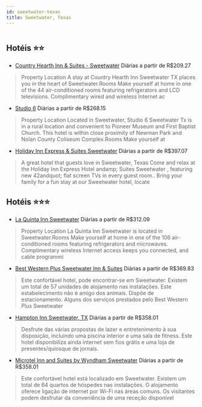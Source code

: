 ```yaml
---
id: sweetwater-texas
title: Sweetwater, Texas
---
```


<center><img src="https://assets.cosmos-data.com/1/22fc91823c74e7ac22b691319bfee252-125817.jpg" alt="" /></center>


## Hotéis ⭐️⭐️

-    [Country Hearth Inn & Suites - Sweetwater](https://www.hurb.com/aud/https://www.hurb.com/hoteis/sweetwater/country-hearth-inn-suites-sweetwater-JNP-JP808899?cmp=18055) Diárias a partir de R$209.27
   > Property Location A stay at Country Hearth Inn Sweetwater TX places you in the heart of Sweetwater.Rooms Make yourself at home in one of the 44 air-conditioned rooms featuring refrigerators and LCD televisions. Complimentary wired and wireless Internet ac
-    [Studio 6](https://www.hurb.com/aud/https://www.hurb.com/hoteis/sweetwater/studio-6-JNP-JP652763?cmp=18055) Diárias a partir de R$268.15
   > Property Location Located in Sweetwater, Studio 6 Sweetwater Tx is in a rural location and convenient to Pioneer Museum and First Baptist Church.  This hotel is within close proximity of Newman Park and Nolan County Coliseum Complex.Rooms Make yourself at
-    [Holiday Inn Express & Suites Sweetwater](https://www.hurb.com/aud/https://www.hurb.com/hoteis/sweetwater/holiday-inn-express-suites-sweetwater-JNP-JP405722?cmp=18055) Diárias a partir de R$397.07
   > A great hotel that guests love in Sweetwater, Texas Come and relax at the Holiday Inn Express Hotel andamp; Suites Sweetwater , featuring new 42andquot; flat screen TVs in every guest room.. Bring your family for a fun stay at our Sweetwater hotel, locate

## Hotéis ⭐️⭐️⭐️

-    [La Quinta Inn Sweetwater](https://www.hurb.com/aud/https://www.hurb.com/hoteis/sweetwater/la-quinta-inn-sweetwater-JNP-JP860267?cmp=18055) Diárias a partir de R$312.09
   > Property Location La Quinta Inn Sweetwater is located in Sweetwater.Rooms Make yourself at home in one of the 106 air-conditioned rooms featuring refrigerators and microwaves. Complimentary wireless Internet access keeps you connected, and cable programmi
-    [Best Western Plus Sweetwater Inn & Suites](https://www.hurb.com/aud/https://www.hurb.com/hoteis/sweetwater/best-western-plus-sweetwater-inn-suites-JNP-JP237424?cmp=18055) Diárias a partir de R$369.83
   > Este confortável hotel, pode encontrar-se em Sweetwater. Existem um total de 57 unidades de alojamento nas instalações. Este estabelecimento não é amigo dos animais. Dispõe de estacionamento. Alguns dos serviços prestados pelo Best Western Plus Sweetwater
-    [Hampton Inn Sweetwater, TX](https://www.hurb.com/aud/https://www.hurb.com/hoteis/sweetwater/hampton-inn-sweetwater-tx-JNP-JP000419?cmp=18055) Diárias a partir de R$358.01
   > Desfrute das várias propostas de lazer e entretenimento à sua disposição, incluindo  uma piscina interior e uma sala de fitness. Este hotel disponibiliza ainda internet sem fios grátis e uma loja de presentes/quiosque de jornais.
-    [Microtel Inn and Suites by Wyndham Sweetwater](https://www.hurb.com/aud/https://www.hurb.com/hoteis/sweetwater/microtel-inn-and-suites-by-wyndham-sweetwater-JNP-JP540121?cmp=18055) Diárias a partir de R$358.01
   > Este confortável hotel está localizado em Sweetwater. Existem um total de 64 quartos de hóspedes nas instalações. O alojamento oferece ligação de internet por Wi-Fi nas áreas comuns. Os visitantes podem desfrutar da conveniência de uma receção disponível 
